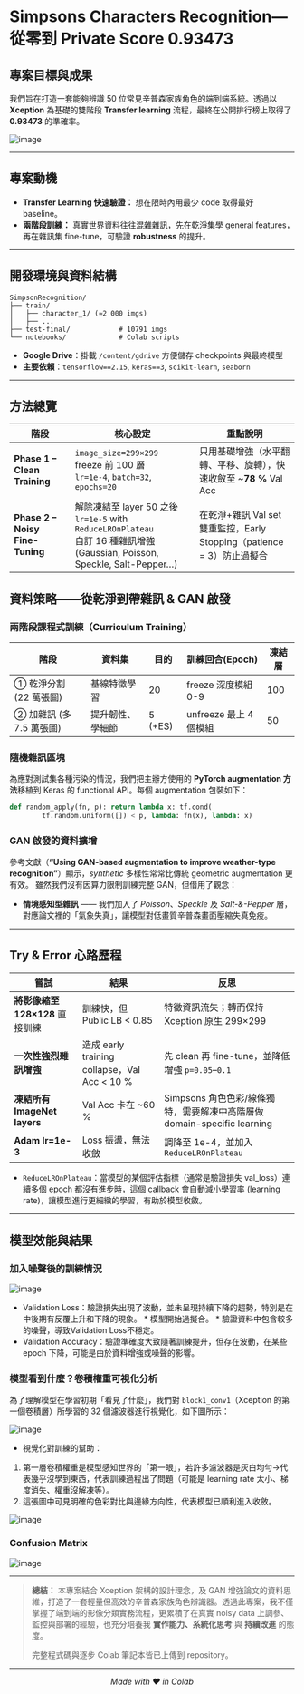 # Simpsons Characters Recognition—從零到 Private Score **0.93473**

## 專案目標與成果

我們旨在打造一套能夠辨識 50 位常見辛普森家族角色的端到端系統。透過以 **Xception** 為基礎的雙階段 **Transfer learning** 流程，最終在公開排行榜上取得了 **0.93473** 的準確率。

![image](https://github.com/user-attachments/assets/2243ee73-e212-4335-bfd7-b69f6acf7f7b)

---

## 專案動機

* **Transfer Learning 快速驗證：** 想在限時內用最少 code 取得最好 baseline。
* **兩階段訓練：** 真實世界資料往往混雜雜訊，先在乾淨集學 general features，再在雜訊集 fine-tune，可驗證 **robustness** 的提升。

---

## 開發環境與資料結構

```text
SimpsonRecognition/
├── train/
│   ├── character_1/ (≈2 000 imgs)
│   ├── ...
├── test-final/            # 10791 imgs
└── notebooks/             # Colab scripts
```

* **Google Drive**：掛載 `/content/gdrive` 方便儲存 checkpoints 與最終模型
* **主要依賴**：`tensorflow==2.15`, `keras==3`, `scikit-learn`, `seaborn`

---

## 方法總覽

| 階段                              | 核心設定                                                                                                                  | 重點說明                                                  |
| ------------------------------- | --------------------------------------------------------------------------------------------------------------------- | ----------------------------------------------------- |
| **Phase 1 – Clean Training**    | `image_size=299×299` <br> freeze 前 100 層 <br> `lr=1e-4`, `batch=32`, `epochs=20`                                      | 只用基礎增強（水平翻轉、平移、旋轉），快速收斂至 \~**78 %** Val Acc           |
| **Phase 2 – Noisy Fine-Tuning** | 解除凍結至 layer 50 之後 <br> `lr=1e-5` with `ReduceLROnPlateau` <br> 自訂 16 種雜訊增強 (Gaussian, Poisson, Speckle, Salt-Pepper…) | 在乾淨+雜訊 Val set 雙重監控，Early Stopping（patience = 3）防止過擬合 |

## 資料策略——從乾淨到帶雜訊 & GAN 啟發

### 兩階段課程式訓練（Curriculum Training）

| 階段                | 資料集      | 目的      | 訓練回合(Epoch)       | 凍結層 |
| ----------------- | -------- | ------- | ----------------- | --- |
| ① 乾淨分割 (22 萬張圖)   | 基線特徵學習   | 20      | freeze 深度模組 0-9   |  100   |
| ② 加雜訊 (多 7.5 萬張圖) | 提升韌性、學細節 | 5 (+ES) | unfreeze 最上 4 個模組 |   50  |

### 隨機雜訊區塊

為應對測試集各種污染的情況，我們把主辦方使用的 **PyTorch augmentation 方法**移植到 Keras 的 functional API。每個 augmentation 包裝如下：

```python
def random_apply(fn, p): return lambda x: tf.cond(
        tf.random.uniform([]) < p, lambda: fn(x), lambda: x)
```

### GAN 啟發的資料擴增

參考文獻（**“Using GAN-based augmentation to improve weather-type recognition”**）顯示，*synthetic* 多樣性常常比傳統 geometric augmentation 更有效。
雖然我們沒有因算力限制訓練完整 GAN，但借用了觀念：
* **情境感知型雜訊** —— 我們加入了 *Poisson*、*Speckle* 及 *Salt-&-Pepper* 層，對應論文裡的「氣象失真」，讓模型對低畫質辛普森畫面壓縮失真免疫。

---

## Try & Error 心路歷程

| 嘗試                                       | 結果                                        | 反思                                                    |
| ---------------------------------------- | ----------------------------------------- | ----------------------------------------------------- |
| **將影像縮至 128×128** 直接訓練                   | 訓練快，但 Public LB < 0.85                    | 特徵資訊流失；轉而保持 Xception 原生 299×299                       |
| **一次性強烈雜訊增強**                            | 造成 early training collapse，Val Acc < 10 % | 先 clean 再 fine-tune，並降低增強 `p=0.05`–`0.1`              |
| **凍結所有 ImageNet layers**                 | Val Acc 卡在 \~60 %                         | Simpsons 角色色彩/線條獨特，需要解凍中高階層做 domain-specific learning |
| **Adam lr=1e-3**                         | Loss 振盪，無法收斂                              | 調降至 1e-4，並加入 `ReduceLROnPlateau`                      |

* `ReduceLROnPlateau`：當模型的某個評估指標（通常是驗證損失 val_loss）連續多個 epoch 都沒有進步時，這個 callback 會自動減小學習率 (learning rate)，讓模型進行更細緻的學習，有助於模型收斂。

---

## 模型效能與結果
### 加入噪聲後的訓練情況

![image](https://github.com/user-attachments/assets/a2ae8814-ed73-427f-b9cc-45d714dfe998)
* Validation Loss：驗證損失出現了波動，並未呈現持續下降的趨勢，特別是在中後期有反覆上升和下降的現象。
        * 模型開始過擬合。
        * 驗證資料中包含較多的噪聲，導致Validation Loss不穩定。
* Validation Accuracy：驗證準確度大致隨著訓練提升，但存在波動，在某些 epoch 下降，可能是由於資料增強或噪聲的影響。



### 模型看到什麼？卷積權重可視化分析
為了理解模型在學習初期「看見了什麼」，我們對 `block1_conv1`（Xception 的第一個卷積層）所學習的 32 個濾波器進行視覺化，如下圖所示：

![image](https://github.com/user-attachments/assets/f7c16b5f-9550-458f-8dc7-16f645ecc2c5)

* 視覺化對訓練的幫助：
1. 第一層卷積權重是模型感知世界的「第一眼」，若許多濾波器是灰白均勻->代表幾乎沒學到東西，代表訓練過程出了問題（可能是 learning rate 太小、梯度消失、權重沒解凍等）。
2. 這張圖中可見明確的色彩對比與邊緣方向性，代表模型已順利進入收斂。

![image](https://github.com/user-attachments/assets/d0322aa6-293d-4e7c-b121-38b12ed4bbe5)


### Confusion Matrix

![image](https://github.com/user-attachments/assets/5b9072eb-5885-4502-ae2f-951a1cc99886)

---

> **總結：**
> 本專案結合 Xception 架構的設計理念，及 GAN 增強論文的資料思維，打造了一套輕量但高效的辛普森家族角色辨識器。透過此專案，我不僅掌握了端到端的影像分類實務流程，更累積了在真實 noisy data 上調參、監控與部署的經驗，也充分培養我 **實作能力、系統化思考** 與 **持續改進** 的態度。
>
> 完整程式碼與逐步 Colab 筆記本皆已上傳到 repository。

---

<p align="center"><i>Made with ❤️ in Colab</i></p>
